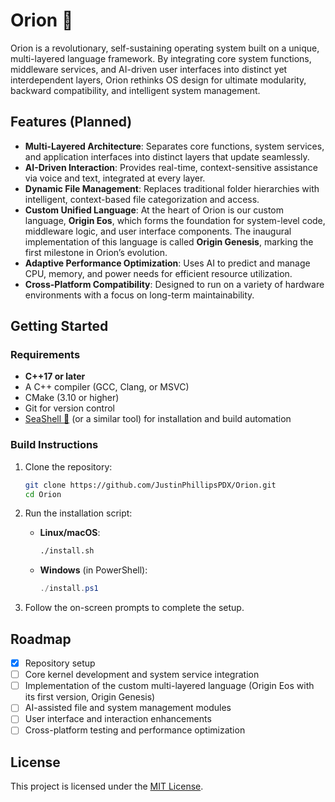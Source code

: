 # Orion 🌌

Orion is a revolutionary, self-sustaining operating system built on a unique, multi-layered language framework. By integrating core system functions, middleware services, and AI-driven user interfaces into distinct yet interdependent layers, Orion rethinks OS design for ultimate modularity, backward compatibility, and intelligent system management.

## Features (Planned)
- **Multi-Layered Architecture**: Separates core functions, system services, and application interfaces into distinct layers that update seamlessly.
- **AI-Driven Interaction**: Provides real-time, context-sensitive assistance via voice and text, integrated at every layer.
- **Dynamic File Management**: Replaces traditional folder hierarchies with intelligent, context-based file categorization and access.
- **Custom Unified Language**: At the heart of Orion is our custom language, **Origin Eos**, which forms the foundation for system-level code, middleware logic, and user interface components. The inaugural implementation of this language is called **Origin Genesis**, marking the first milestone in Orion’s evolution.
- **Adaptive Performance Optimization**: Uses AI to predict and manage CPU, memory, and power needs for efficient resource utilization.
- **Cross-Platform Compatibility**: Designed to run on a variety of hardware environments with a focus on long-term maintainability.

## Getting Started

### Requirements
- **C++17 or later**
- A C++ compiler (GCC, Clang, or MSVC)
- CMake (3.10 or higher)
- Git for version control
- [SeaShell 🐚](https://github.com/JustinPhillipsPDX/SeaShell) (or a similar tool) for installation and build automation

### Build Instructions
1. Clone the repository:
   ```bash
   git clone https://github.com/JustinPhillipsPDX/Orion.git
   cd Orion
   ```

2. Run the installation script:
   - **Linux/macOS**:
     ```bash
     ./install.sh
     ```
   - **Windows** (in PowerShell):
     ```powershell
     ./install.ps1
     ```

3. Follow the on-screen prompts to complete the setup.

## Roadmap
- [x] Repository setup
- [ ] Core kernel development and system service integration
- [ ] Implementation of the custom multi-layered language (Origin Eos with its first version, Origin Genesis)
- [ ] AI-assisted file and system management modules
- [ ] User interface and interaction enhancements
- [ ] Cross-platform testing and performance optimization

## License
This project is licensed under the [MIT License](LICENSE).

